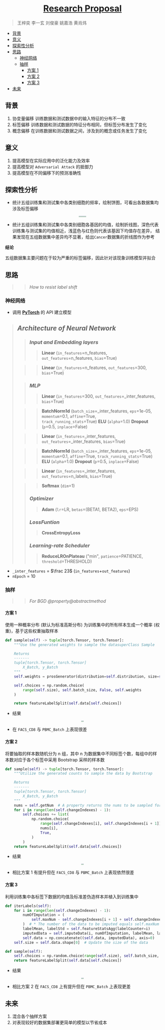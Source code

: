 <div align="center">
 <h1><a href="https://github.com/metaboulie/fedorAop">Research Proposal</a></h1>
</div>

> 王梓奕 李一玄 刘俊豪 姚嘉浩 黄肖炜

- [背景](#背景)
- [意义](#意义)
- [探索性分析](#探索性分析)
- [思路](#思路)
  - [神经网络](#神经网络)
  - [抽样](#抽样)
    - [方案 1](#方案-1)
    - [方案 2](#方案-2)
    - [方案 3](#方案-3)
- [未来](#未来)

## 背景

1. 协变量偏移
   训练数据和测试数据中的输入特征的分布不一致
2. 标签偏移
   训练数据和测试数据的特征分布相同，但标签分布发生了变化
3. 概念偏移
   在训练数据和测试数据之间，涉及到的概念或任务发生了变化

## 意义

1. 提高模型在实际应用中的泛化能力及效率
2. 提高模型对 `Adversarial Attack` 的抵御力
3. 提高模型在不同偏移下的预测准确性

## 探索性分析

- 统计五组训练集和测试集中各类别细胞的频率，绘制饼图，可看出各数据集均涉及标签偏移
<div align="center">
<img src="../images/labelProportions/Cancer.png" style="zoom:25%;"><img src="../images/labelProportions/FACS_CD8.png" style="zoom:25%;"><img src="../images/labelProportions/PBMC_Batch.png" style="zoom:25%;"><img src="../images/labelProportions/PBMC_COVID.png" style="zoom:25%;"><img src="../images/labelProportions/cSCC.png" style="zoom:25%;"><img src="../images/newplot.png" style="zoom:25%;">
</div>

- 统计五组训练集和测试集中各类别细胞各基因的均值，绘制折线图，深色代表训练集与测试集的均值相近，浅蓝色与红色则代表该基因下均值存在差异， 结果发现在五组数据集中差异均不显著，给出`Cancer`数据集的折线图作为参考

**结论**

五组数据集主要问题在于较为严重的标签偏移，因此针对该现象训练模型并拟合

## 思路

> > _How to resist label shift_

### 神经网络

- 调用 [**PyTorch**](https://pytorch.org/docs/stable/nn.html) 的 API 建立模型

> ## _Architecture of Neural Network_
>
> > ### **_Input and Embedding layers_**
> >
> > > **Linear** (`in_features`=n_features, `out_features`=n_features, `bias`=True)
>
> > > **Linear** (`in_features`=n_features, `out_features`=300, `bias`=True)
>
> > ### **_MLP_**
> >
> > > **Linear** (`in_features`=300, `out_features`=\_inter_features, `bias`=True)
>
> > > **BatchNorm1d** (`batch_size`=\_inter_features, `eps`=1e-05, `momentum`=0.1, `affine`=True, `    track_running_stats`=True)
> > > **ELU** (`alpha`=1.0)
> > > **Dropout** (`p`=0.5, `inplace`=False)
>
> > > **Linear** (`in_features`=\_inter_features, `out_features`=\_inter_features, `bias`=True)
>
> > > **BatchNorm1d** (`batch_size`=\_inter_features, `eps`=1e-05, `momentum`=0.1, `affine`=True, `track_running_stats`=True)
> > > **ELU** (`alpha`=1.0)
> > > **Dropout** (`p`=0.5, `inplace`=False)
>
> > > **Linear** (`in_features`=\_inter_features, `out_features`=n_labels, `bias`=True)
>
> > > **Softmax** (`dim`=1)
> >
> > ### **_Optimizer_**
> >
> > > **Adam** (`lr`=LR, `betas`=(BETA1, BETA2), `eps`=EPS)
> >
> > ### **_LossFuntion_**
> >
> > > **CrossEntropyLoss**
> >
> > ### **_Learning-rate Scheduler_**
> >
> > > **ReduceLROnPlateau** ("min", `patience`=PATIENCE, `threshold`=THRESHOLD)

- `_inter_features` = $\frac 23$ (`in_features`+`out_features`)
- `nEpoch` = 10

### 抽样

> > _For BGD_ _@property@abstractmethod_

#### 方案 1

使用一种概率分布 (默认为标准高斯分布) 为训练集中的所有样本生成一个概率 (权重)，基于这些权重抽取样本

```python
def sample(self) -> tuple[torch.Tensor, torch.Tensor]:
    """Use the generated weights to sample the datasuperClass Sample

    Returns
    -------
    tuple[torch.Tensor, torch.Tensor]
        X_Batch, y_Batch
    """
    self.weights = prosGenerator(distribution=self.distribution, size=self.size)

    self.choices = np.random.choice(
        range(self.size), self.batch_size, False, self.weights
    )

    return featureLabelSplit(self.data[self.choices])

```

- 结果
<div align="center">
<img src="../images/trainMetricsMethod1.png" style="zoom:25%;"><img src="../images/testMetricsMethod1.png" style="zoom:25%;">
</div>

- 在 `FACS_CD8` 与 `PBMC_Batch` 上表现很差

#### 方案 2

将要抽取的样本数随机分为 n 组，其中 n 为数据集中不同标签个数，每组中的样本数对应于各个标签中采用 Bootstrap 采样的样本数

```python
def sample(self) -> tuple[torch.Tensor, torch.Tensor]:
    """Utilize the generated counts to sample the data by Bootstrap

    Returns
    -------
    tuple[torch.Tensor, torch.Tensor]
        X_Batch, y_Batch
    """
    nums = self.getNum  # A property returns the nums to be sampled for each label
    for i in range(len(self.changeIndexes) - 1):
        self.choices += list(
            np.random.choice(
                range(self.changeIndexes[i], self.changeIndexes[i + 1]),
                nums[i],
                True,
            )
        )
    return featureLabelSplit(self.data[self.choices])
```

- 结果
<div align="center">
<img src="../images/trainMetricsMethod2.png" style="zoom:25%;"><img src="../images/testMetricsMethod2.png" style="zoom:25%;">
</div>

- 相比方案 1 有提升但在 `FACS_CD8` 与 `PBMC_Batch` 上表现依然很差

#### 方案 3

利用训练集中各标签下数据的均值及标准差伪造样本并植入到训练集中

```python
def iterLabels(self):
    for i in range(len(self.changeIndexes) - 1):
        numOfImputation = (
            self.maxNum - self.changeIndexes[i + 1] + self.changeIndexes[i]
        )  # * The number of the data to be imputed equals self.maxNum minus the count of observations of this label
        labelMean, labelStd = self.featureStatsAgg(labelCounter=i)
        imputedData = self.imputeData(i, numOfImputation, labelMean, labelStd)
        self.data = np.concatenate((self.data, imputedData), axis=0)
    self.size = self.data.shape[0]  # Update the size of the data

def sample(self):
    self.choices = np.random.choice(range(self.size), self.batch_size, True)
    return featureLabelSplit(self.data[self.choices])
```

- 结果
<div align="center">
<img src="../images/trainMetricsMethod3.png" style="zoom:25%;"><img src="../images/testMetricsMethod3.png" style="zoom:25%;">
</div>

- 相比方案 2 在 `FACS_CD8` 上有提升但在 `PBMC_Batch` 上表现更差

## 未来

1. 混合各个抽样方案
2. 对表现较好的数据集部署更简单的模型以节省成本
